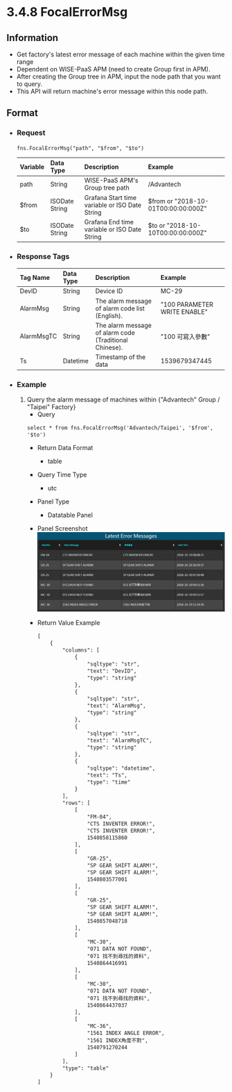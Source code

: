 # 3.4.8 FocalErrorMsg

## Information
* Get factory's latest error message of each machine within the given time range
* Dependent on WISE-PaaS APM (need to create Group first in APM).
* After creating the Group tree in APM, input the node path that you want to query.
* This API will return machine's error message within this node path.
  
## Format

* ### Request

  ```
  fns.FocalErrorMsg("path", "$from", "$to")
  ```

  | Variable | Data Type | Description | Example |
  | :--- | :--- | :--- | :---|
  | path | String | WISE-PaaS APM's Group tree path | /Advantech |
  | $from | ISODate String | Grafana Start time variable or ISO Date String | $from or "2018-10-01T00:00:00:000Z" |
  | $to | ISODate String | Grafana End time variable or ISO Date String | $to or "2018-10-10T00:00:00:000Z" |

* ### Response Tags

  | Tag Name | Data Type | Description | Example |
  | :--- | :--- | :--- | :--- |
  | DevID | String | Device ID | MC-29 |
  | AlarmMsg | String | The alarm message of alarm code list (English). | "100 PARAMETER WRITE ENABLE" |
  | AlarmMsgTC | String | The alarm message of alarm code (Traditional Chinese). | "100 可寫入參數" |
  | Ts | Datetime | Timestamp of the data | 1539679347445 |
  
* ### Example
    1. Query the alarm message of machines within {"Advantech" Group / "Taipei" Factory}
        - Query   
        ``` 
        select * from fns.FocalErrorMsg('Advantech/Taipei', '$from', '$to')
        ```
        - Return Data Format   
            * table
        - Query Time Type   
            * utc
        - Panel Type   
            * Datatable Panel
        - Panel Screenshot      
            ![](/images/3.4.8-FocalErrorMsg.jpg)

        - Return Value Example    
            ```
            [
                {
                    "columns": [
                        {
                            "sqltype": "str", 
                            "text": "DevID", 
                            "type": "string"
                        }, 
                        {
                            "sqltype": "str", 
                            "text": "AlarmMsg", 
                            "type": "string"
                        }, 
                        {
                            "sqltype": "str", 
                            "text": "AlarmMsgTC", 
                            "type": "string"
                        }, 
                        {
                            "sqltype": "datetime", 
                            "text": "Ts", 
                            "type": "time"
                        }
                    ], 
                    "rows": [
                        [
                            "FM-04", 
                            "CTS INVENTER ERROR!", 
                            "CTS INVENTER ERROR!", 
                            1540858115860
                        ], 
                        [
                            "GR-25", 
                            "SP GEAR SHIFT ALARM!", 
                            "SP GEAR SHIFT ALARM!", 
                            1540803577001
                        ], 
                        [
                            "GR-25", 
                            "SP GEAR SHIFT ALARM!", 
                            "SP GEAR SHIFT ALARM!", 
                            1540857048718
                        ], 
                        [
                            "MC-30", 
                            "071 DATA NOT FOUND", 
                            "071 找不到尋找的資料", 
                            1540864416991
                        ], 
                        [
                            "MC-30", 
                            "071 DATA NOT FOUND", 
                            "071 找不到尋找的資料", 
                            1540864437037
                        ], 
                        [
                            "MC-36", 
                            "1561 INDEX ANGLE ERROR", 
                            "1561 INDEX角度不對", 
                            1540791270244
                        ]
                    ], 
                    "type": "table"
                }
            ]
            ```
